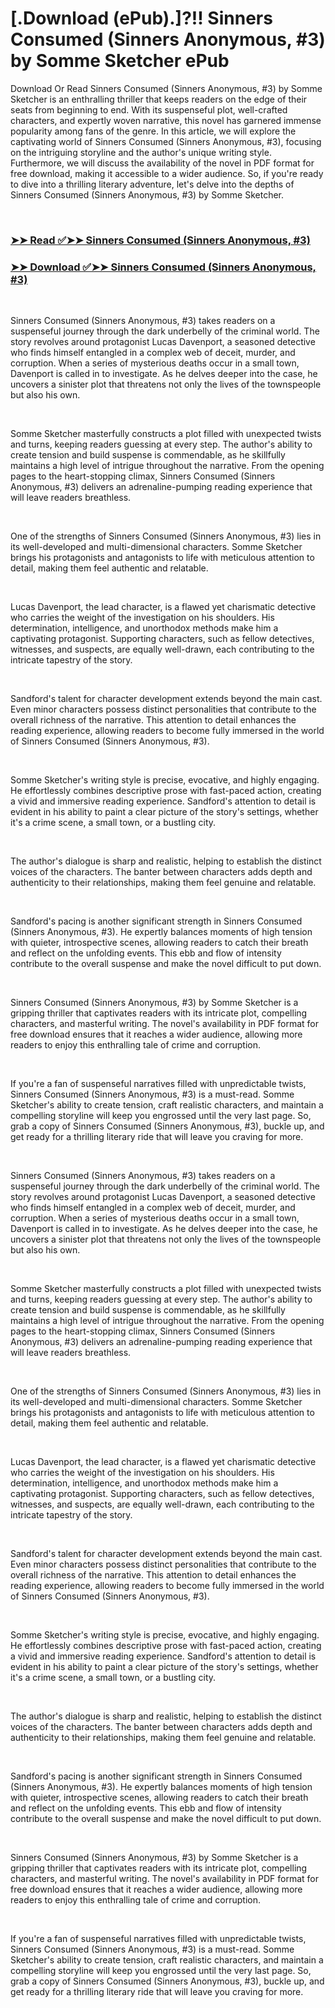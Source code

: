 # [.Download (ePub).]?!! Sinners Consumed (Sinners Anonymous, #3) by Somme Sketcher ePub

<p>Download Or Read Sinners Consumed (Sinners Anonymous, #3) by Somme Sketcher is an enthralling thriller that keeps readers on the edge of their seats from beginning to end. With its suspenseful plot, well-crafted characters, and expertly woven narrative, this novel has garnered immense popularity among fans of the genre. In this article, we will explore the captivating world of Sinners Consumed (Sinners Anonymous, #3), focusing on the intriguing storyline and the author's unique writing style. Furthermore, we will discuss the availability of the novel in PDF format for free download, making it accessible to a wider audience. So, if you're ready to dive into a thrilling literary adventure, let's delve into the depths of Sinners Consumed (Sinners Anonymous, #3) by Somme Sketcher.</p>
<p>&nbsp;</p>

### [➤➤ Read ✅➤➤ Sinners Consumed (Sinners Anonymous, #3)](https://pdfworldcenter.com/?book=61886125)

### [➤➤ Download ✅➤➤ Sinners Consumed (Sinners Anonymous, #3)](https://pdfworldcenter.com/?book=61886125)

<p>&nbsp;</p>
<p>Sinners Consumed (Sinners Anonymous, #3) takes readers on a suspenseful journey through the dark underbelly of the criminal world. The story revolves around protagonist Lucas Davenport, a seasoned detective who finds himself entangled in a complex web of deceit, murder, and corruption. When a series of mysterious deaths occur in a small town, Davenport is called in to investigate. As he delves deeper into the case, he uncovers a sinister plot that threatens not only the lives of the townspeople but also his own.</p>
<p>&nbsp;</p>
<p>Somme Sketcher masterfully constructs a plot filled with unexpected twists and turns, keeping readers guessing at every step. The author's ability to create tension and build suspense is commendable, as he skillfully maintains a high level of intrigue throughout the narrative. From the opening pages to the heart-stopping climax, Sinners Consumed (Sinners Anonymous, #3) delivers an adrenaline-pumping reading experience that will leave readers breathless.</p>
<p>&nbsp;</p>
<p>One of the strengths of Sinners Consumed (Sinners Anonymous, #3) lies in its well-developed and multi-dimensional characters. Somme Sketcher brings his protagonists and antagonists to life with meticulous attention to detail, making them feel authentic and relatable.</p>
<p>&nbsp;</p>
<p>Lucas Davenport, the lead character, is a flawed yet charismatic detective who carries the weight of the investigation on his shoulders. His determination, intelligence, and unorthodox methods make him a captivating protagonist. Supporting characters, such as fellow detectives, witnesses, and suspects, are equally well-drawn, each contributing to the intricate tapestry of the story.</p>
<p>&nbsp;</p>
<p>Sandford's talent for character development extends beyond the main cast. Even minor characters possess distinct personalities that contribute to the overall richness of the narrative. This attention to detail enhances the reading experience, allowing readers to become fully immersed in the world of Sinners Consumed (Sinners Anonymous, #3).</p>
<p>&nbsp;</p>
<p>Somme Sketcher's writing style is precise, evocative, and highly engaging. He effortlessly combines descriptive prose with fast-paced action, creating a vivid and immersive reading experience. Sandford's attention to detail is evident in his ability to paint a clear picture of the story's settings, whether it's a crime scene, a small town, or a bustling city.</p>
<p>&nbsp;</p>
<p>The author's dialogue is sharp and realistic, helping to establish the distinct voices of the characters. The banter between characters adds depth and authenticity to their relationships, making them feel genuine and relatable.</p>
<p>&nbsp;</p>
<p>Sandford's pacing is another significant strength in Sinners Consumed (Sinners Anonymous, #3). He expertly balances moments of high tension with quieter, introspective scenes, allowing readers to catch their breath and reflect on the unfolding events. This ebb and flow of intensity contribute to the overall suspense and make the novel difficult to put down.</p>
<p>&nbsp;</p>
<p>Sinners Consumed (Sinners Anonymous, #3) by Somme Sketcher is a gripping thriller that captivates readers with its intricate plot, compelling characters, and masterful writing. The novel's availability in PDF format for free download ensures that it reaches a wider audience, allowing more readers to enjoy this enthralling tale of crime and corruption.</p>
<p>&nbsp;</p>
<p>If you're a fan of suspenseful narratives filled with unpredictable twists, Sinners Consumed (Sinners Anonymous, #3) is a must-read. Somme Sketcher's ability to create tension, craft realistic characters, and maintain a compelling storyline will keep you engrossed until the very last page. So, grab a copy of Sinners Consumed (Sinners Anonymous, #3), buckle up, and get ready for a thrilling literary ride that will leave you craving for more.</p>
<p>&nbsp;</p>
<p>Sinners Consumed (Sinners Anonymous, #3) takes readers on a suspenseful journey through the dark underbelly of the criminal world. The story revolves around protagonist Lucas Davenport, a seasoned detective who finds himself entangled in a complex web of deceit, murder, and corruption. When a series of mysterious deaths occur in a small town, Davenport is called in to investigate. As he delves deeper into the case, he uncovers a sinister plot that threatens not only the lives of the townspeople but also his own.</p>
<p>&nbsp;</p>
<p>Somme Sketcher masterfully constructs a plot filled with unexpected twists and turns, keeping readers guessing at every step. The author's ability to create tension and build suspense is commendable, as he skillfully maintains a high level of intrigue throughout the narrative. From the opening pages to the heart-stopping climax, Sinners Consumed (Sinners Anonymous, #3) delivers an adrenaline-pumping reading experience that will leave readers breathless.</p>
<p>&nbsp;</p>
<p>One of the strengths of Sinners Consumed (Sinners Anonymous, #3) lies in its well-developed and multi-dimensional characters. Somme Sketcher brings his protagonists and antagonists to life with meticulous attention to detail, making them feel authentic and relatable.</p>
<p>&nbsp;</p>
<p>Lucas Davenport, the lead character, is a flawed yet charismatic detective who carries the weight of the investigation on his shoulders. His determination, intelligence, and unorthodox methods make him a captivating protagonist. Supporting characters, such as fellow detectives, witnesses, and suspects, are equally well-drawn, each contributing to the intricate tapestry of the story.</p>
<p>&nbsp;</p>
<p>Sandford's talent for character development extends beyond the main cast. Even minor characters possess distinct personalities that contribute to the overall richness of the narrative. This attention to detail enhances the reading experience, allowing readers to become fully immersed in the world of Sinners Consumed (Sinners Anonymous, #3).</p>
<p>&nbsp;</p>
<p>Somme Sketcher's writing style is precise, evocative, and highly engaging. He effortlessly combines descriptive prose with fast-paced action, creating a vivid and immersive reading experience. Sandford's attention to detail is evident in his ability to paint a clear picture of the story's settings, whether it's a crime scene, a small town, or a bustling city.</p>
<p>&nbsp;</p>
<p>The author's dialogue is sharp and realistic, helping to establish the distinct voices of the characters. The banter between characters adds depth and authenticity to their relationships, making them feel genuine and relatable.</p>
<p>&nbsp;</p>
<p>Sandford's pacing is another significant strength in Sinners Consumed (Sinners Anonymous, #3). He expertly balances moments of high tension with quieter, introspective scenes, allowing readers to catch their breath and reflect on the unfolding events. This ebb and flow of intensity contribute to the overall suspense and make the novel difficult to put down.</p>
<p>&nbsp;</p>
<p>Sinners Consumed (Sinners Anonymous, #3) by Somme Sketcher is a gripping thriller that captivates readers with its intricate plot, compelling characters, and masterful writing. The novel's availability in PDF format for free download ensures that it reaches a wider audience, allowing more readers to enjoy this enthralling tale of crime and corruption.</p>
<p>&nbsp;</p>
<p>If you're a fan of suspenseful narratives filled with unpredictable twists, Sinners Consumed (Sinners Anonymous, #3) is a must-read. Somme Sketcher's ability to create tension, craft realistic characters, and maintain a compelling storyline will keep you engrossed until the very last page. So, grab a copy of Sinners Consumed (Sinners Anonymous, #3), buckle up, and get ready for a thrilling literary ride that will leave you craving for more.</p>
<p>&nbsp;</p>
